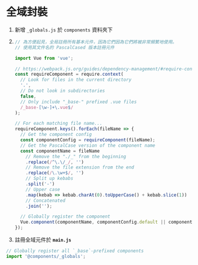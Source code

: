 # 全域封裝

1. 新增 `_globals.js` 於 `components` 資料夾下

1. ```js
   // 為方便起見，全局註冊所有基本元件，因為它們因為它們將被非常頻繁地使用。
   // 使用其文件名的 PascalCased 版本註冊元件

   import Vue from 'vue';

   // https://webpack.js.org/guides/dependency-management/#require-context
   const requireComponent = require.context(
     // Look for files in the current directory
     '.',
     // Do not look in subdirectories
     false,
     // Only include "_base-" prefixed .vue files
     /_base-[\w-]+\.vue$/
   );

   // For each matching file name...
   requireComponent.keys().forEach(fileName => {
     // Get the component config
     const componentConfig = requireComponent(fileName);
     // Get the PascalCase version of the component name
     const componentName = fileName
       // Remove the "./_" from the beginning
       .replace(/^\.\/_/, '')
       // Remove the file extension from the end
       .replace(/\.\w+$/, '')
       // Split up kebabs
       .split('-')
       // Upper case
       .map(kebab => kebab.charAt(0).toUpperCase() + kebab.slice(1))
       // Concatenated
       .join('');

     // Globally register the component
     Vue.component(componentName, componentConfig.default || componentConfig);
   });
   ```

1. 註冊全域元件於 **`main.js`**

```js
// Globally register all `_base`-prefixed components
import '@components/_globals';
```
